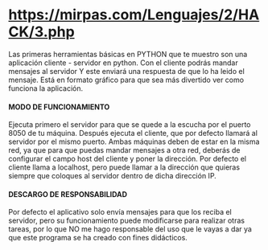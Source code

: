 # https://mirpas.com/Lenguajes/2/HACK/3.php
Las primeras herramientas básicas en PYTHON que te muestro son una aplicación cliente - servidor en python. Con el cliente podrás mandar mensajes al servidor
Y este enviará una respuesta de que lo ha leido el mensaje. Está en formato gráfico para que sea más divertido ver como funciona la aplicación.
#### MODO DE FUNCIONAMIENTO #####
Ejecuta primero el servidor para que se quede a la escucha por el puerto 8050 de tu máquina.
Después ejecuta el cliente, que por defecto llamará al servidor por el mismo puerto.
Ambas máquinas deben de estar en la misma red, ya que para que puedas mandar mensajes a otra red, deberás de configurar el campo host del cliente y poner la dirección.
Por defecto el cliente llama a localhost, pero puede llamar a la dirección que quieras siempre que coloques al servidor dentro de dicha dirección IP.
#### DESCARGO DE RESPONSABILIDAD ###
Por defecto el aplicativo solo envía mensajes para que los reciba el servidor, pero su funcionamiento puede modificarse para realizar otras tareas, por lo que NO me hago responsable del uso que le vayas a dar ya que este programa se ha creado con fines didácticos.
